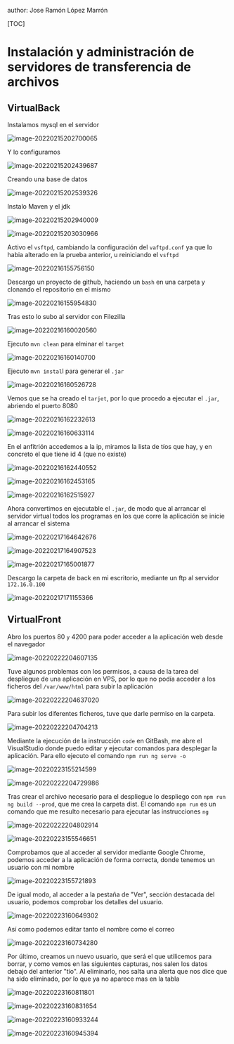 author: Jose Ramón López Marrón

[TOC]

# Instalación y administración de servidores de transferencia de archivos

## VirtualBack

Instalamos mysql en el servidor

![image-20220215202700065](Tarea%20evaluable%20-%20Despliegue%20de%20aplicaci%C3%B3n%20en%20VPS.assets/image-20220215202700065.png)

 Y lo configuramos

![image-20220215202439687](Tarea%20evaluable%20-%20Despliegue%20de%20aplicaci%C3%B3n%20en%20VPS.assets/image-20220215202439687.png)

Creando una base de datos

![image-20220215202539326](Tarea%20evaluable%20-%20Despliegue%20de%20aplicaci%C3%B3n%20en%20VPS.assets/image-20220215202539326.png)

Instalo Maven y el jdk

![image-20220215202940009](Tarea%20evaluable%20-%20Despliegue%20de%20aplicaci%C3%B3n%20en%20VPS.assets/image-20220215202940009.png)

![image-20220215203030966](Tarea%20evaluable%20-%20Despliegue%20de%20aplicaci%C3%B3n%20en%20VPS.assets/image-20220215203030966.png)

Activo el `vsftpd`, cambiando la configuración del `vaftpd.conf` ya que lo habia alterado en la prueba anterior, u reiniciando el `vsftpd`

![image-20220216155756150](Tarea%20evaluable%20-%20Despliegue%20de%20aplicaci%C3%B3n%20en%20VPS.assets/image-20220216155756150.png)

Descargo un proyecto de github, haciendo un `bash` en una carpeta y clonando el repositorio en el mismo

![image-20220216155954830](Tarea%20evaluable%20-%20Despliegue%20de%20aplicaci%C3%B3n%20en%20VPS.assets/image-20220216155954830.png)

Tras esto lo subo al servidor con Filezilla

![image-20220216160020560](Tarea%20evaluable%20-%20Despliegue%20de%20aplicaci%C3%B3n%20en%20VPS.assets/image-20220216160020560.png)

Ejecuto `mvn clean` para elminar el `target`

![image-20220216160140700](Tarea%20evaluable%20-%20Despliegue%20de%20aplicaci%C3%B3n%20en%20VPS.assets/image-20220216160140700.png)

Ejecuto `mvn instal`l para generar el `.jar`

![image-20220216160526728](Tarea%20evaluable%20-%20Despliegue%20de%20aplicaci%C3%B3n%20en%20VPS.assets/image-20220216160526728.png)

Vemos que se ha creado el `tarjet`, por lo que procedo a ejecutar el `.jar`, abriendo el puerto 8080

![image-20220216162232613](Tarea%20evaluable%20-%20Despliegue%20de%20aplicaci%C3%B3n%20en%20VPS.assets/image-20220216162232613.png)

![image-20220216160633114](Tarea%20evaluable%20-%20Despliegue%20de%20aplicaci%C3%B3n%20en%20VPS.assets/image-20220216160633114.png)

En el anfitrión accedemos a la ip, miramos la lista de tíos que hay, y en concreto el que tiene id 4 (que no existe)

![image-20220216162440552](Tarea%20evaluable%20-%20Despliegue%20de%20aplicaci%C3%B3n%20en%20VPS.assets/image-20220216162440552.png)

![image-20220216162453165](Tarea%20evaluable%20-%20Despliegue%20de%20aplicaci%C3%B3n%20en%20VPS.assets/image-20220216162453165.png)

![image-20220216162515927](Tarea%20evaluable%20-%20Despliegue%20de%20aplicaci%C3%B3n%20en%20VPS.assets/image-20220216162515927.png)

Ahora convertimos en ejecutable el `.jar`, de modo que al arrancar el servidor virtual todos los programas en los que corre la aplicación se inicie al arrancar el sistema

![image-20220217164642676](Tarea%20evaluable%20-%20Despliegue%20de%20aplicaci%C3%B3n%20en%20VPS.assets/image-20220217164642676.png)

![image-20220217164907523](Tarea%20evaluable%20-%20Despliegue%20de%20aplicaci%C3%B3n%20en%20VPS.assets/image-20220217164907523.png)

![image-20220217165001877](Tarea%20evaluable%20-%20Despliegue%20de%20aplicaci%C3%B3n%20en%20VPS.assets/image-20220217165001877.png)

Descargo la carpeta de back en mi escritorio, mediante un ftp al servidor `172.16.0.100`

![image-20220217171155366](Tarea%20evaluable%20-%20Despliegue%20de%20aplicaci%C3%B3n%20en%20VPS.assets/image-20220217171155366.png)







## VirtualFront

Abro los puertos 80 `y` 4200 para poder acceder a la aplicación web desde el navegador

![image-20220222204607135](Tarea%20evaluable%20-%20Despliegue%20de%20aplicaci%C3%B3n%20en%20VPS.assets/image-20220222204607135.png)

Tuve algunos problemas con los permisos, a causa de la tarea del despliegue de una aplicación en VPS, por lo que no podía acceder a los ficheros del `/var/www/html` para subir la aplicación

![image-20220222204637020](Tarea%20evaluable%20-%20Despliegue%20de%20aplicaci%C3%B3n%20en%20VPS.assets/image-20220222204637020.png)

Para subir los diferentes ficheros, tuve que darle permiso en la carpeta.

![image-20220222204704213](Tarea%20evaluable%20-%20Despliegue%20de%20aplicaci%C3%B3n%20en%20VPS.assets/image-20220222204704213.png)

Mediante la ejecución de la instrucción `code` en GitBash, me abre el VisualStudio donde puedo editar y ejecutar comandos para desplegar la aplicación. Para ello ejecuto el comando `npm run ng serve -o`

![image-20220223155214599](Tarea%20evaluable%20-%20Despliegue%20de%20aplicaci%C3%B3n%20en%20VPS.assets/image-20220223155214599.png)

![image-20220222204729986](Tarea%20evaluable%20-%20Despliegue%20de%20aplicaci%C3%B3n%20en%20VPS.assets/image-20220222204729986.png)

Tras crear el archivo necesario para el despliegue lo despliego con `npm run ng build --prod`, que me crea la  carpeta dist. El comando `npm run` es un comando que me resulto necesario para ejecutar las instrucciones `ng`

![image-20220222204802914](Tarea%20evaluable%20-%20Despliegue%20de%20aplicaci%C3%B3n%20en%20VPS.assets/image-20220222204802914.png)

![image-20220223155546651](Tarea%20evaluable%20-%20Despliegue%20de%20aplicaci%C3%B3n%20en%20VPS.assets/image-20220223155546651.png)

Comprobamos que al acceder al servidor mediante Google Chrome, podemos acceder a la aplicación de forma correcta, donde tenemos un usuario con mi nombre

![image-20220223155721893](Tarea%20evaluable%20-%20Despliegue%20de%20aplicaci%C3%B3n%20en%20VPS.assets/image-20220223155721893.png)

De igual modo, al acceder a la pestaña de "Ver", sección destacada del usuario, podemos comprobar los detalles del usuario.

![image-20220223160649302](Tarea%20evaluable%20-%20Despliegue%20de%20aplicaci%C3%B3n%20en%20VPS.assets/image-20220223160649302.png)



Así como podemos editar tanto el nombre como el correo

![image-20220223160734280](Tarea%20evaluable%20-%20Despliegue%20de%20aplicaci%C3%B3n%20en%20VPS.assets/image-20220223160734280.png)

Por último, creamos un nuevo usuario, que será el que utilicemos para borrar, y como vemos en las siguientes capturas, nos salen los datos debajo del anterior "tío". Al eliminarlo, nos salta una alerta que nos dice que ha sido eliminado, por lo que ya no aparece mas en la tabla

![image-20220223160811801](Tarea%20evaluable%20-%20Despliegue%20de%20aplicaci%C3%B3n%20en%20VPS.assets/image-20220223160811801.png)

![image-20220223160831654](Tarea%20evaluable%20-%20Despliegue%20de%20aplicaci%C3%B3n%20en%20VPS.assets/image-20220223160831654.png)

![image-20220223160933244](Tarea%20evaluable%20-%20Despliegue%20de%20aplicaci%C3%B3n%20en%20VPS.assets/image-20220223160933244.png)

![image-20220223160945394](Tarea%20evaluable%20-%20Despliegue%20de%20aplicaci%C3%B3n%20en%20VPS.assets/image-20220223160945394.png)

